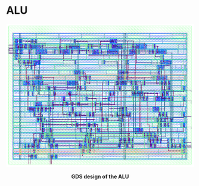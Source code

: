 # ALU

<p align="center">
  <img src="Assets/GDS.png">
</p>
<p align="center">
  <b>GDS design of the ALU</b>
</p>
